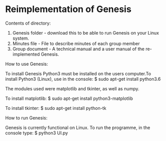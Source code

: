 # Reimplementation of Genesis

Contents of directory:
1. Genesis folder - download this to be able to run Genesis on your Linux system.
2. Minutes file - File to describe minutes of each group member
3. Group document - A technical manual and a user manual of the re-implemented Genesis.



How to use Genesis:

To install Genesis Python3 must be installed on the users computer.To install Python3 (Linux), use in the console:
  $ sudo apt-get install python3.6

The modules used were matplotlib and tkinter, as well as numpy.

To install matplotlib:
  $ sudo apt-get install python3-matplotlib

To install tkinter:
  $ sudo apt-get install python-tk


How to run Genesis:

Genesis is currently functional on Linux. To run the programme, in the console type: 
  $ python3 UI.py


